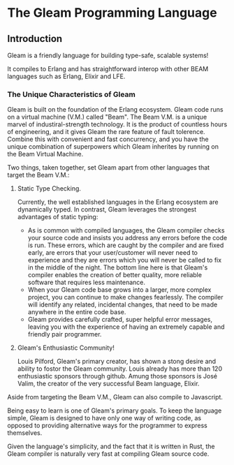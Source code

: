 # The Gleam Programming Language

## Introduction

Gleam is a friendly language for building type-safe, scalable systems!

It compiles to Erlang and has straightforward interop with other BEAM languages such as Erlang, Elixir and LFE.

### The Unique Characteristics of Gleam

Gleam is built on the foundation of the Erlang ecosystem.  Gleam code runs on a virtual machine (V.M.) called "Beam".  The Beam V.M. is a unique marvel of industiral-strength technology.  It is the product of countless hours of engineering, and it gives Gleam the rare feature of fault tolerence.  Combine this with convenient and fast concurrency, and you have the unique combination of superpowers which Gleam inherites by running on the Beam Virtual Machine. 

Two things, taken together, set Gleam apart from other languages that target the Beam V.M.:

1.  Static Type Checking. 

    Currently, the well established languages in the Erlang ecosystem are dynamically typed. In contrast, Gleam leverages the strongest advantages of static typing:

    - As is common with compiled languages, the Gleam compiler checks your source code and insists you address any errors before the code is run. These errors, which are caught by the compiler and are fixed early, are errors that your user/customer will never need to experience and they are errors which you will never be called to fix in the middle of the night. The bottom line here is that Gleam's compiler enables the creation of better quality, more reliable software that requires less maintenance.
    - When your Gleam code base grows into a larger, more complex project, you can continue to make changes fearlessly. The compiler will identify any related, incidental changes, that need to be made anywhere in the entire code base.
    - Gleam provides carefully crafted, super helpful error messages, leaving you with the experience of having an extremely capable and friendly pair programmer.

2.  Gleam's Enthusiastic Community!

     Louis Pilford, Gleam's primary creator, has shown a stong desire and ability to fostor the Gleam community. Louis already has more than 120 enthusiastic sponsors through github. Amung those sponsors is José Valim, the creator of the very successful Beam language, Elixir.


Aside from targeting the Beam V.M., Gleam can also compile to Javascript.

Being easy to learn is one of Gleam's primary goals.  To keep the language simple, Gleam is designed to have only one way of writing code, as opposed to providing alternative ways for the programmer to express themselves.

Given the language's simplicity, and the fact that it is written in Rust, the Gleam compiler is naturally very fast at compiling Gleam source code.



